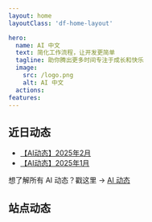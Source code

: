 ```yaml
---
layout: home
layoutClass: 'df-home-layout'

hero:
  name: AI 中文
  text: 简化工作流程，让开发更简单
  tagline: 助你腾出更多时间专注于成长和快乐
  image:
    src: /logo.png
    alt: AI 中文
  actions:
features:
---
```


<script setup>
import DfMine from './components/df-mine/DfMine.vue';
import { NEWS_DATA } from './components/df-mine/df-news-data.ts';
</script>

## 近日动态

- [【AI动态】2025年2月](./news/ai-news-202502.md)
- [【AI动态】2025年1月](./news/ai-news-202501.md)

想了解所有 AI 动态？戳这里 → [AI 动态](./news/index.md)

## 站点动态

<ClientOnly>
  <DfMine :data="NEWS_DATA" />
</ClientOnly>

<style lang="scss">

.df-home-layout {
  /* 覆盖全局的 vp-layout-max-width（仅当前页面使用） */
  --vp-layout-max-width: 1660px;

  /* layout 样式 */
  .container {
    max-width: var(--vp-layout-max-width) !important;
  }
  .content-container,
  .content {
    max-width: 100% !important;
    padding-bottom: 24px !important;
  }

  /* aside 样式 */
  .aside {
    padding-left: 0;
    max-width: 224px;
  }

  /* custom-block */
  .custom-block {
    .custom-block-title {
      font-size: var(--vp-custom-block-font-size);
    }
    ul {
      margin: 8px 0;
    }
    li {
      margin: 0;
    }
  }

  .vp-doc h2 {
    margin-top: 24px;
  }

  /*爱的魔力转圈圈*/
  .image-src:hover {
    transform: translate(-50%, -50%) rotate(666turn);
    transition: transform 59s 1s cubic-bezier(0.3, 0, 0.8, 1);
  }

  .details small {
    opacity: 0.8;
  }
}

</style>